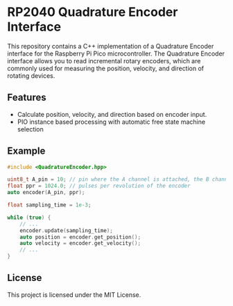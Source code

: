 # RP2040 Quadrature Encoder Interface

This repository contains a C++ implementation of a Quadrature Encoder interface for the Raspberry Pi Pico microcontroller. The Quadrature Encoder interface allows you to read incremental rotary encoders, which are commonly used for measuring the position, velocity, and direction of rotating devices.

## Features

- Calculate position, velocity, and direction based on encoder input.
- PIO instance based processing with automatic free state machine selection

## Example

```c++
#include <QuadratureEncoder.hpp>

uint8_t A_pin = 10; // pin where the A channel is attached, the B channel needs to be connected to the following pin (in this case pin 11)
float ppr = 1024.0; // pulses per revolution of the encoder
auto encoder(A_pin, ppr);

float sampling_time = 1e-3;

while (true) {
    // ...
    encoder.update(sampling_time);
    auto position = encoder.get_position();
    auto velocity = encoder.get_velocity();
    // ...
}
```

## License

This project is licensed under the MIT License.